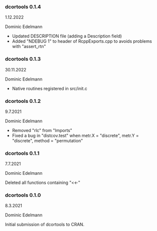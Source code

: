 ### dcortools 0.1.4

1.12.2022

Dominic Edelmann

- Updated DESCRIPTION file (adding a Description field)
- Added "NDEBUG 1" to header of RcppExports.cpp to avoids problems with "assert_rtn" 


### dcortools 0.1.3

30.11.2022

Dominic Edelmann

- Native routines registered in src/init.c


### dcortools 0.1.2

9.7.2021

Dominic Edelmann

- Removed "rlc" from "Imports"
- Fixed a bug in "distcov.test" when metr.X = "discrete", metr.Y = "discrete",
  method = "permutation"



### dcortools 0.1.1

7.7.2021

Dominic Edelmann

Deleted all functions containing "<<-"


### dcortools 0.1.0

8.3.2021

Dominic Edelmann

Initial submission of dcortools to CRAN.

